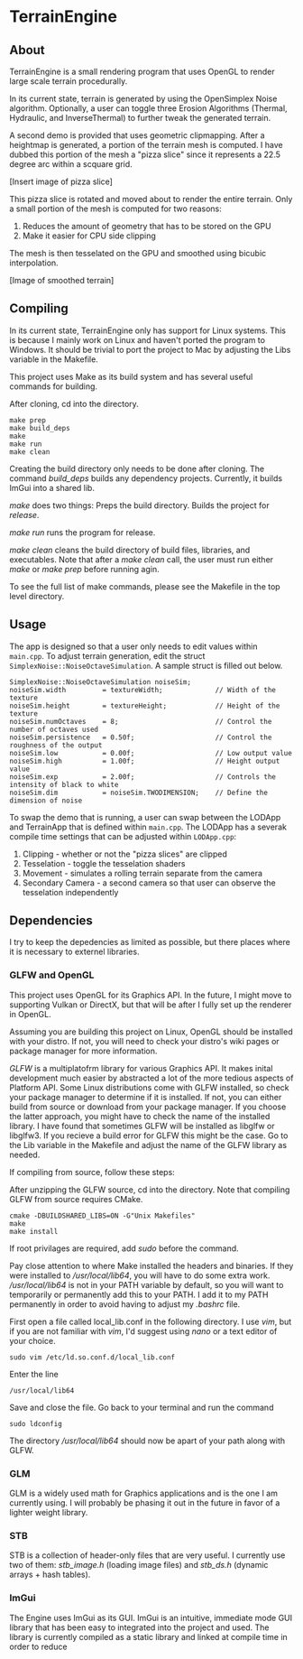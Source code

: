 # TerrainEngine

## About

TerrainEngine is a small rendering program that uses OpenGL to render large scale terrain procedurally. 

In its current state, terrain is generated by using the OpenSimplex Noise algorithm. Optionally, a user can toggle three Erosion Algorithms (Thermal, Hydraulic, and InverseThermal) to further tweak the generated terrain.

A second demo is provided that uses geometric clipmapping. After a heightmap is generated, a portion of the terrain mesh is computed. I have dubbed this portion of the mesh a "pizza slice" since it represents a 22.5 degree arc within a scquare grid.

[Insert image of pizza slice]

This pizza slice is rotated and moved about to render the entire terrain. Only a small portion of the mesh is computed for two reasons:
1. Reduces the amount of geometry that has to be stored on the GPU
2. Make it easier for CPU side clipping

The mesh is then tesselated on the GPU and smoothed using bicubic interpolation.

[Image of smoothed terrain]

## Compiling

In its current state, TerrainEngine only has support for Linux systems. This is because I mainly work on Linux and haven't ported the program to Windows. It should be trivial to port the project to Mac by adjusting the Libs variable in the Makefile.

This project uses Make as its build system and has several useful commands for building.

After cloning, cd into the directory.

```
make prep
make build_deps
make
make run
make clean
```

Creating the build directory only needs to be done after cloning. The command *build_deps* builds any dependency projects. Currently, it builds ImGui into a shared lib. 

*make* does two things: Preps the build directory. Builds the project for *release*. 

*make run* runs the program for release.

*make clean* cleans the build directory of build files, libraries, and executables. Note that after a *make clean* call, the user must run either *make* or *make prep* before running agin.

To see the full list of make commands, please see the Makefile in the top level directory.

## Usage

The app is designed so that a user only needs to edit values within `main.cpp`. To adjust terrain generation, edit the struct `SimplexNoise::NoiseOctaveSimulation`. A sample struct is filled out below.
```
SimplexNoise::NoiseOctaveSimulation noiseSim;
noiseSim.width         = textureWidth;             // Width of the texture
noiseSim.height        = textureHeight;            // Height of the texture
noiseSim.numOctaves    = 8;                        // Control the number of octaves used
noiseSim.persistence   = 0.50f;                    // Control the roughness of the output
noiseSim.low           = 0.00f;                    // Low output value
noiseSim.high          = 1.00f;                    // Height output value
noiseSim.exp           = 2.00f;                    // Controls the intensity of black to white
noiseSim.dim           = noiseSim.TWODIMENSION;    // Define the dimension of noise
```

To swap the demo that is running, a user can swap between the LODApp and TerrainApp that is defined within `main.cpp`. The LODApp has a severak compile time settings that can be adjusted within `LODApp.cpp`:
1. Clipping         - whether or not the "pizza slices" are clipped
2. Tesselation      - toggle the tesselation shaders
3. Movement         - simulates a rolling terrain separate from the camera
4. Secondary Camera - a second camera so that user can observe the tesselation independently


## Dependencies

I try to keep the depedencies as limited as possible, but there places where it is necessary to externel libraries.

### GLFW and OpenGL

This project uses OpenGL for its Graphics API. In the future, I might move to supporting Vulkan or DirectX, but that will be after I fully set up the renderer in OpenGL.

Assuming you are building this project on Linux, OpenGL should be installed with your distro. If not, you will need to check your distro's wiki pages or package manager for more information.

*GLFW* is a multiplatofrm library for various Graphics API. It makes inital development much easier by abstracted a lot of the more tedious aspects of Platform API. Some Linux distributions come with GLFW installed, so check your package manager to determine if it is installed. If not, you can either build from source or download from your package manager. If you choose the latter approach, you might have to check the name of the installed library. I have found that sometimes GLFW will be installed as libglfw or libglfw3. If you recieve a build error for GLFW this might be the case. Go to the Lib variable in the Makefile and adjust the name of the GLFW library as needed.

If compiling from source, follow these steps:

After unzipping the GLFW source, cd into the directory. Note that compiling GLFW from source requires CMake.
```
cmake -DBUILDSHARED_LIBS=ON -G"Unix Makefiles"
make
make install
```
If root privilages are required, add *sudo* before the command.

Pay close attention to where Make installed the headers and binaries. If they were installed to */usr/local/lib64*, you will have to do some extra work. */usr/local/lib64* is not in your PATH variable by default, so you will want to temporarily or permanently add this to your PATH. I add it to my PATH permanently in order to avoid having to adjust my *.bashrc* file.

First open a file called local_lib.conf in the following directory. I use *vim*, but if you are not familiar with *vim*, I'd suggest using *nano* or a text editor of your choice.
```
sudo vim /etc/ld.so.conf.d/local_lib.conf
```

Enter the line
```
/usr/local/lib64
```

Save and close the file. Go back to your terminal and run the command
```
sudo ldconfig
```

The directory */usr/local/lib64* should now be apart of your path along with GLFW.

### GLM

GLM is a widely used math for Graphics applications and is the one I am currently using. I will probably be phasing it out in the future in favor of a lighter weight library. 

### STB

STB is a collection of header-only files that are very useful. I currently use two of them: *stb_image.h* (loading image files) and *stb_ds.h* (dynamic arrays + hash tables).

### ImGui
The Engine uses ImGui as its GUI. ImGui is an intuitive, immediate mode GUI library that has been easy to integrated into the project and used. The library is currently compiled as a static library and linked at compile time in order to reduce

